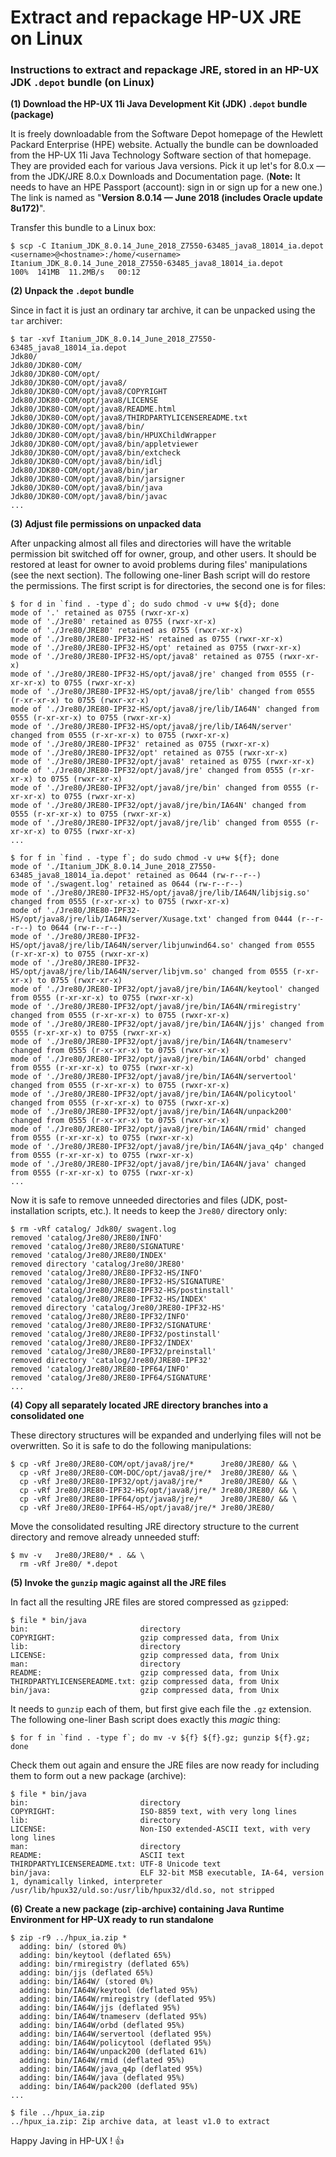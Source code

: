 # Extract and repackage HP-UX JRE on Linux

### Instructions to extract and repackage JRE, stored in an HP-UX JDK `.depot` bundle (on Linux)

**(1) Download the HP-UX 11i Java Development Kit (JDK) `.depot` bundle (package)**

It is freely downloadable from the Software Depot homepage of the Hewlett Packard Enterprise (HPE) website. Actually the bundle can be downloaded from the HP-UX 11i Java Technology Software section of that homepage. They are provided each for various Java versions. Pick it up let's for 8.0.x &mdash; from the JDK/JRE 8.0.x Downloads and Documentation page. (**Note:** It needs to have an HPE Passport (account): sign in or sign up for a new one.) The link is named as "**Version 8.0.14 &mdash; June 2018 (includes Oracle update 8u172)**".

Transfer this bundle to a Linux box:

```
$ scp -C Itanium_JDK_8.0.14_June_2018_Z7550-63485_java8_18014_ia.depot <username>@<hostname>:/home/<username>
Itanium_JDK_8.0.14_June_2018_Z7550-63485_java8_18014_ia.depot                   100%  141MB  11.2MB/s   00:12
```

**(2) Unpack the `.depot` bundle**

Since in fact it is just an ordinary tar archive, it can be unpacked using the `tar` archiver:

```
$ tar -xvf Itanium_JDK_8.0.14_June_2018_Z7550-63485_java8_18014_ia.depot
Jdk80/
Jdk80/JDK80-COM/
Jdk80/JDK80-COM/opt/
Jdk80/JDK80-COM/opt/java8/
Jdk80/JDK80-COM/opt/java8/COPYRIGHT
Jdk80/JDK80-COM/opt/java8/LICENSE
Jdk80/JDK80-COM/opt/java8/README.html
Jdk80/JDK80-COM/opt/java8/THIRDPARTYLICENSEREADME.txt
Jdk80/JDK80-COM/opt/java8/bin/
Jdk80/JDK80-COM/opt/java8/bin/HPUXChildWrapper
Jdk80/JDK80-COM/opt/java8/bin/appletviewer
Jdk80/JDK80-COM/opt/java8/bin/extcheck
Jdk80/JDK80-COM/opt/java8/bin/idlj
Jdk80/JDK80-COM/opt/java8/bin/jar
Jdk80/JDK80-COM/opt/java8/bin/jarsigner
Jdk80/JDK80-COM/opt/java8/bin/java
Jdk80/JDK80-COM/opt/java8/bin/javac
...
```

**(3) Adjust file permissions on unpacked data**

After unpacking almost all files and directories will have the writable permission bit switched off for owner, group, and other users. It should be restored at least for owner to avoid problems during files' manipulations (see the next section). The following one-liner Bash script will do restore the permissions. The first script is for directories, the second one is for files:

```
$ for d in `find . -type d`; do sudo chmod -v u+w ${d}; done
mode of '.' retained as 0755 (rwxr-xr-x)
mode of './Jre80' retained as 0755 (rwxr-xr-x)
mode of './Jre80/JRE80' retained as 0755 (rwxr-xr-x)
mode of './Jre80/JRE80-IPF32-HS' retained as 0755 (rwxr-xr-x)
mode of './Jre80/JRE80-IPF32-HS/opt' retained as 0755 (rwxr-xr-x)
mode of './Jre80/JRE80-IPF32-HS/opt/java8' retained as 0755 (rwxr-xr-x)
mode of './Jre80/JRE80-IPF32-HS/opt/java8/jre' changed from 0555 (r-xr-xr-x) to 0755 (rwxr-xr-x)
mode of './Jre80/JRE80-IPF32-HS/opt/java8/jre/lib' changed from 0555 (r-xr-xr-x) to 0755 (rwxr-xr-x)
mode of './Jre80/JRE80-IPF32-HS/opt/java8/jre/lib/IA64N' changed from 0555 (r-xr-xr-x) to 0755 (rwxr-xr-x)
mode of './Jre80/JRE80-IPF32-HS/opt/java8/jre/lib/IA64N/server' changed from 0555 (r-xr-xr-x) to 0755 (rwxr-xr-x)
mode of './Jre80/JRE80-IPF32' retained as 0755 (rwxr-xr-x)
mode of './Jre80/JRE80-IPF32/opt' retained as 0755 (rwxr-xr-x)
mode of './Jre80/JRE80-IPF32/opt/java8' retained as 0755 (rwxr-xr-x)
mode of './Jre80/JRE80-IPF32/opt/java8/jre' changed from 0555 (r-xr-xr-x) to 0755 (rwxr-xr-x)
mode of './Jre80/JRE80-IPF32/opt/java8/jre/bin' changed from 0555 (r-xr-xr-x) to 0755 (rwxr-xr-x)
mode of './Jre80/JRE80-IPF32/opt/java8/jre/bin/IA64N' changed from 0555 (r-xr-xr-x) to 0755 (rwxr-xr-x)
mode of './Jre80/JRE80-IPF32/opt/java8/jre/lib' changed from 0555 (r-xr-xr-x) to 0755 (rwxr-xr-x)
...
```

```
$ for f in `find . -type f`; do sudo chmod -v u+w ${f}; done
mode of './Itanium_JDK_8.0.14_June_2018_Z7550-63485_java8_18014_ia.depot' retained as 0644 (rw-r--r--)
mode of './swagent.log' retained as 0644 (rw-r--r--)
mode of './Jre80/JRE80-IPF32-HS/opt/java8/jre/lib/IA64N/libjsig.so' changed from 0555 (r-xr-xr-x) to 0755 (rwxr-xr-x)
mode of './Jre80/JRE80-IPF32-HS/opt/java8/jre/lib/IA64N/server/Xusage.txt' changed from 0444 (r--r--r--) to 0644 (rw-r--r--)
mode of './Jre80/JRE80-IPF32-HS/opt/java8/jre/lib/IA64N/server/libjunwind64.so' changed from 0555 (r-xr-xr-x) to 0755 (rwxr-xr-x)
mode of './Jre80/JRE80-IPF32-HS/opt/java8/jre/lib/IA64N/server/libjvm.so' changed from 0555 (r-xr-xr-x) to 0755 (rwxr-xr-x)
mode of './Jre80/JRE80-IPF32/opt/java8/jre/bin/IA64N/keytool' changed from 0555 (r-xr-xr-x) to 0755 (rwxr-xr-x)
mode of './Jre80/JRE80-IPF32/opt/java8/jre/bin/IA64N/rmiregistry' changed from 0555 (r-xr-xr-x) to 0755 (rwxr-xr-x)
mode of './Jre80/JRE80-IPF32/opt/java8/jre/bin/IA64N/jjs' changed from 0555 (r-xr-xr-x) to 0755 (rwxr-xr-x)
mode of './Jre80/JRE80-IPF32/opt/java8/jre/bin/IA64N/tnameserv' changed from 0555 (r-xr-xr-x) to 0755 (rwxr-xr-x)
mode of './Jre80/JRE80-IPF32/opt/java8/jre/bin/IA64N/orbd' changed from 0555 (r-xr-xr-x) to 0755 (rwxr-xr-x)
mode of './Jre80/JRE80-IPF32/opt/java8/jre/bin/IA64N/servertool' changed from 0555 (r-xr-xr-x) to 0755 (rwxr-xr-x)
mode of './Jre80/JRE80-IPF32/opt/java8/jre/bin/IA64N/policytool' changed from 0555 (r-xr-xr-x) to 0755 (rwxr-xr-x)
mode of './Jre80/JRE80-IPF32/opt/java8/jre/bin/IA64N/unpack200' changed from 0555 (r-xr-xr-x) to 0755 (rwxr-xr-x)
mode of './Jre80/JRE80-IPF32/opt/java8/jre/bin/IA64N/rmid' changed from 0555 (r-xr-xr-x) to 0755 (rwxr-xr-x)
mode of './Jre80/JRE80-IPF32/opt/java8/jre/bin/IA64N/java_q4p' changed from 0555 (r-xr-xr-x) to 0755 (rwxr-xr-x)
mode of './Jre80/JRE80-IPF32/opt/java8/jre/bin/IA64N/java' changed from 0555 (r-xr-xr-x) to 0755 (rwxr-xr-x)
...
```

Now it is safe to remove unneeded directories and files (JDK, post-installation scripts, etc.). It needs to keep the `Jre80/` directory only:

```
$ rm -vRf catalog/ Jdk80/ swagent.log
removed 'catalog/Jre80/JRE80/INFO'
removed 'catalog/Jre80/JRE80/SIGNATURE'
removed 'catalog/Jre80/JRE80/INDEX'
removed directory 'catalog/Jre80/JRE80'
removed 'catalog/Jre80/JRE80-IPF32-HS/INFO'
removed 'catalog/Jre80/JRE80-IPF32-HS/SIGNATURE'
removed 'catalog/Jre80/JRE80-IPF32-HS/postinstall'
removed 'catalog/Jre80/JRE80-IPF32-HS/INDEX'
removed directory 'catalog/Jre80/JRE80-IPF32-HS'
removed 'catalog/Jre80/JRE80-IPF32/INFO'
removed 'catalog/Jre80/JRE80-IPF32/SIGNATURE'
removed 'catalog/Jre80/JRE80-IPF32/postinstall'
removed 'catalog/Jre80/JRE80-IPF32/INDEX'
removed 'catalog/Jre80/JRE80-IPF32/preinstall'
removed directory 'catalog/Jre80/JRE80-IPF32'
removed 'catalog/Jre80/JRE80-IPF64/INFO'
removed 'catalog/Jre80/JRE80-IPF64/SIGNATURE'
...
```

**(4) Copy all separately located JRE directory branches into a consolidated one**

These directory structures will be expanded and underlying files will not be overwritten. So it is safe to do the following manipulations:

```
$ cp -vRf Jre80/JRE80-COM/opt/java8/jre/*      Jre80/JRE80/ && \
  cp -vRf Jre80/JRE80-COM-DOC/opt/java8/jre/*  Jre80/JRE80/ && \
  cp -vRf Jre80/JRE80-IPF32/opt/java8/jre/*    Jre80/JRE80/ && \
  cp -vRf Jre80/JRE80-IPF32-HS/opt/java8/jre/* Jre80/JRE80/ && \
  cp -vRf Jre80/JRE80-IPF64/opt/java8/jre/*    Jre80/JRE80/ && \
  cp -vRf Jre80/JRE80-IPF64-HS/opt/java8/jre/* Jre80/JRE80/
```

Move the consolidated resulting JRE directory structure to the current directory and remove already unneeded stuff:

```
$ mv -v   Jre80/JRE80/* . && \
  rm -vRf Jre80/ *.depot
```

**(5) Invoke the `gunzip` magic against all the JRE files**

In fact all the resulting JRE files are stored compressed as `gzip`ped:

```
$ file * bin/java
bin:                         directory
COPYRIGHT:                   gzip compressed data, from Unix
lib:                         directory
LICENSE:                     gzip compressed data, from Unix
man:                         directory
README:                      gzip compressed data, from Unix
THIRDPARTYLICENSEREADME.txt: gzip compressed data, from Unix
bin/java:                    gzip compressed data, from Unix
```

It needs to `gunzip` each of them, but first give each file the `.gz` extension. The following one-liner Bash script does exactly this *magic* thing:

```
$ for f in `find . -type f`; do mv -v ${f} ${f}.gz; gunzip ${f}.gz; done
```

Check them out again and ensure the JRE files are now ready for including them to form out a new package (archive):

```
$ file * bin/java
bin:                         directory
COPYRIGHT:                   ISO-8859 text, with very long lines
lib:                         directory
LICENSE:                     Non-ISO extended-ASCII text, with very long lines
man:                         directory
README:                      ASCII text
THIRDPARTYLICENSEREADME.txt: UTF-8 Unicode text
bin/java:                    ELF 32-bit MSB executable, IA-64, version 1, dynamically linked, interpreter /usr/lib/hpux32/uld.so:/usr/lib/hpux32/dld.so, not stripped
```

**(6) Create a new package (zip-archive) containing Java Runtime Environment for HP-UX ready to run standalone**

```
$ zip -r9 ../hpux_ia.zip *
  adding: bin/ (stored 0%)
  adding: bin/keytool (deflated 65%)
  adding: bin/rmiregistry (deflated 65%)
  adding: bin/jjs (deflated 65%)
  adding: bin/IA64W/ (stored 0%)
  adding: bin/IA64W/keytool (deflated 95%)
  adding: bin/IA64W/rmiregistry (deflated 95%)
  adding: bin/IA64W/jjs (deflated 95%)
  adding: bin/IA64W/tnameserv (deflated 95%)
  adding: bin/IA64W/orbd (deflated 95%)
  adding: bin/IA64W/servertool (deflated 95%)
  adding: bin/IA64W/policytool (deflated 95%)
  adding: bin/IA64W/unpack200 (deflated 61%)
  adding: bin/IA64W/rmid (deflated 95%)
  adding: bin/IA64W/java_q4p (deflated 95%)
  adding: bin/IA64W/java (deflated 95%)
  adding: bin/IA64W/pack200 (deflated 95%)
...
```

```
$ file ../hpux_ia.zip
../hpux_ia.zip: Zip archive data, at least v1.0 to extract
```

Happy Javing in HP-UX ! :+1:
